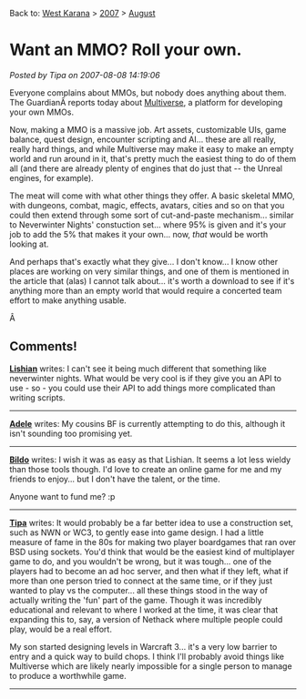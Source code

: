Back to: [West Karana](/posts/westkarana.md) > [2007](/posts/2007/westkarana.md) > [August](./westkarana.md)
# Want an MMO? Roll your own.

*Posted by Tipa on 2007-08-08 14:19:06*

Everyone complains about MMOs, but nobody does anything about them. The GuardianÂ reports today about [Multiverse](http://blogs.guardian.co.uk/games/archives/2007/08/08/make_a_mmo.html), a platform for developing your own MMOs.

Now, making a MMO is a massive job. Art assets, customizable UIs, game balance, quest design, encounter scripting and AI... these are all really, really hard things, and while Multiverse may make it easy to make an empty world and run around in it, that's pretty much the easiest thing to do of them all (and there are already plenty of engines that do just that -- the Unreal engines, for example).

The meat will come with what other things they offer. A basic skeletal MMO, with dungeons, combat, magic, effects, avatars, cities and so on that you could then extend through some sort of cut-and-paste mechanism... similar to Neverwinter Nights' constuction set... where 95% is given and it's your job to add the 5% that makes it your own... now, *that* would be worth looking at.

And perhaps that's exactly what they give... I don't know... I know other places are working on very similar things, and one of them is mentioned in the article that (alas) I cannot talk about... it's worth a download to see if it's anything more than an empty world that would require a concerted team effort to make anything usable.

Â 
## Comments!

**[Lishian](http://lishian.wordpress.com)** writes: I can't see it being much different that something like neverwinter nights. What would be very cool is if they give you an API to use - so - you could use their API to add things more complicated than writing scripts.

---

**[Adele](http://www.adelecaelia.wordpress.com)** writes: My cousins BF is currently attempting to do this, although it isn't sounding too promising yet.

---

**[Bildo](http://bildos.blogspot.com)** writes: I wish it was as easy as that Lishian. It seems a lot less wieldy than those tools though. I'd love to create an online game for me and my friends to enjoy... but I don't have the talent, or the time.

Anyone want to fund me? :p

---

**[Tipa](https://chasingdings.com)** writes: It would probably be a far better idea to use a construction set, such as NWN or WC3, to gently ease into game design. I had a little measure of fame in the 80s for making two player boardgames that ran over BSD using sockets. You'd think that would be the easiest kind of multiplayer game to do, and you wouldn't be wrong, but it was tough... one of the players had to become an ad hoc server, and then what if they left, what if more than one person tried to connect at the same time, or if they just wanted to play vs the computer... all these things stood in the way of actually writing the 'fun' part of the game. Though it was incredibly educational and relevant to where I worked at the time, it was clear that expanding this to, say, a version of Nethack where multiple people could play, would be a real effort.

My son started designing levels in Warcraft 3... it's a very low barrier to entry and a quick way to build chops. I think I'll probably avoid things like Multiverse which are likely nearly impossible for a single person to manage to produce a worthwhile game.

---

